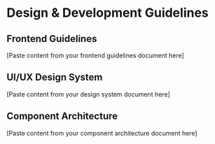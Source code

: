 # Design & Development Guidelines

## Frontend Guidelines
[Paste content from your frontend guidelines document here]

## UI/UX Design System
[Paste content from your design system document here]

## Component Architecture
[Paste content from your component architecture document here]